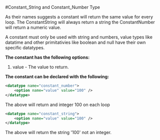 #Constant_String and Constant_Number Type

As their names suggests a constant will return the same value for every loop. The ConstantString will always return a string the ConstantNumber will return a numeric value.

A constant must only be used with string and numbers, value types like datatime and other primitativies like boolean and null have their own specific datatypes.

**The constant has the following options:**

1. value - The value to return.

**The constant can be declared with the following:** 

```xml
<datatype name="constant_number">
    <option name="value" value="100" />
</datatype>
```

The above will return and integer 100 on each loop

```xml
<datatype name="constant_string">
    <option name="value" value="100" />
</datatype>
```

The above will return the string '100' not an integer.

